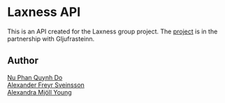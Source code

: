 # Laxness API
This is an API created for the Laxness group project. The [project](https://github.com/mimiqkz/Laxness/) is in the partnership with Gljufrasteinn.

## Author
[Nu Phan Quynh Do](https://github.com/mimiqkz/) <br>
[Alexander Freyr Sveinsson](https://github.com/zurgur/) <br>
[Alexandra Mjöll Young](https://github.com/flexayoung/) <br>

